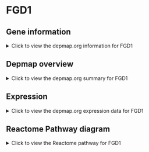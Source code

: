 <h1>FGD1</h1>

<h2>Gene information</h2>
<details>
  <summary>Click to view the depmap.org information for FGD1</summary>
  <p><a href="https://depmap.org/portal/gene/FGD1?tab=about" target="_BLANK">Open page in a new tab...</a></p>
  <iframe src="https://depmap.org/portal/gene/FGD1?tab=about" style="border:none;width:100%;height:800px"></iframe>
</details>

<h2>Depmap overview</h2>
<details>
  <summary>Click to view the depmap.org summary for FGD1</summary>
  <p><a href="https://depmap.org/portal/gene/FGD1?tab=overview" target="_BLANK">Open page in a new tab...</a></p>
  <iframe src="https://depmap.org/portal/gene/FGD1?tab=overview" style="border:none;width:100%;height:800px"></iframe>
</details>

<h2>Expression</h2>
<details>
  <summary>Click to view the depmap.org expression data for FGD1</summary>
  <p><a href="https://depmap.org/portal/gene/FGD1?tab=characterization" target="_BLANK">Open page in a new tab...</a></p>
  <iframe src="https://depmap.org/portal/gene/FGD1?tab=characterization" style="border:none;width:100%;height:800px"></iframe>
</details>



<h2>Reactome Pathway diagram</h2>
<details>
  <summary>Click to view the Reactome pathway for FGD1</summary>
  <p><a href="https://reactome.org/PathwayBrowser/#/R-HSA-416482" target="_BLANK">Open page in a new tab...</a></p>
  <p>G alpha (12/13) signalling events</p>
<iframe src="https://reactome.org/PathwayBrowser/#/R-HSA-416482" style="border:none;width:100%;height:800px"></iframe>
</details>



